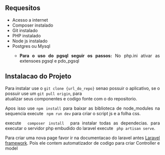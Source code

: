 <div style="text-align:justify">
<h2>Requesitos</h2>
<p>
    <ul> 
       <li>Acesso a internet</li>
       <li>Composer instalado</li> 
       <li>Git instalado</li>
       <li>PHP instalado</li>
       <li>Node js instalado</li>
       <li>Postgres ou Mysql
            <ul>
                <li>
                    <p>
                        <b>Para o uso do pgsql seguir os passos:</b>
                        No php.ini ativar as extensoes pgsql e pdo_pgsql
                    </p>
                </li>
            </ul>
       </li>
    </ul>
</p>
<h2>Instalacao do Projeto</h2>
<p>
    Para instalar use o <code>git clone {url_do_repo}</code> senao possuir o aplicativo, se o possuir use um <code>git pull origin</code>, para <br/>atualizar seus componentes e codigo fonte com o do repositorio.
</p> 
<p>
    Apos isso use <code>npm install</code> para baixar as biblioteca de node_modules na sequencia execute <code> npm run dev</code> para criar o script js e a folha css.
</p>
<p>
    execute <code> composer install </code> para instalar todas as dependecias. para  executar o servidor  php embudido  do  laravel execute <code> php artisan serve</code>.
</p>
<p>
    Para criar uma nova page favor ir na documentacao do laravel antes <a target='__blank' href='https://www.laravel.com'>Laravel framework</a>. Pois ele contem automatizador de codigo para  criar Controller e model
</p>
</div>